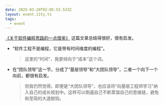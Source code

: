 ```yaml
---
date: 2025-03-20T02:05:53.533Z
layout: event.11ty.ts
tags:
  - event
---
```

[《关于软件编程思路的一点借鉴》](https://shenlvmeng.github.io/blog/2025/02/08/xp-and-software-enginering/) 这篇文章总结得很好，很有启发。

- “软件工程不是编程，它是带有时间维度的编程”。
  > 这里的“时间”，我更倾向于“成本”这个词。
- 在“团队领导”这一节，分成了“基层领导”和“大团队领导”，二者一个向下一个向前，都很有启发。
  > 但我仍然觉得，即便是“大团队领导”，也应该将“向基层工程师学习”纳入自己的成长规划中。这样可以倒逼自己不断蒸馏自己的思维链，避免和至简的大道脱钩。
